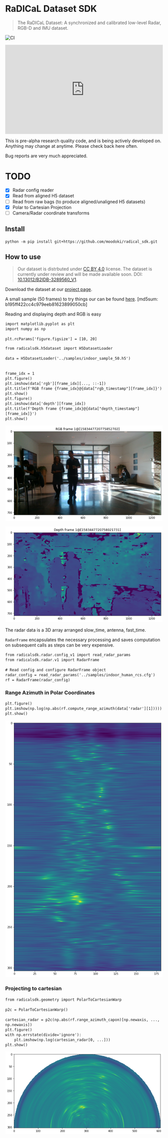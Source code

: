 # RaDICaL Dataset SDK
> The RaDICaL Dataset: A synchronized and calibrated low-level Radar, RGB-D and IMU dataset.


![CI](https://github.com/moodoki/radical_sdk/workflows/CI/badge.svg)

<div>
    <div style="position:relative;padding-top:56.25%">
        <iframe src="https://www.youtube.com/embed/l0AyUw59w7g" frameborder="0" allow="accelerometer; autoplay; clipboard-write; encrypted-media; gyroscope; picture-in-picture" allowfullscreen style="position:absolute;top:0;left:0;width:100%;height:100%;"></iframe>
    </div>
</div>

This is pre-alpha research quality code, and is being actively developed on.
Anything may change at anytime. Please check back here often.

Bug reports are very much appreciated.

# TODO

 - [x] Radar config reader
 - [x] Read from aligned H5 dataset
 - [ ] Read from raw bags (to produce aligned/unaligned H5 datasets)
 - [x] Polar to Cartesian Projection
 - [ ] Camera/Radar coordinate transforms

## Install

`python -m pip install git+https://github.com/moodoki/radical_sdk.git`

## How to use
> Our dataset is distrbuted under [CC BY 4.0](https://creativecommons.org/licenses/by/4.0/) license. The dataset is currently under review and will be made available soon. DOI: [10.13012/B2IDB-3289560_V1](https://doi.org/10.13012/B2IDB-3289560_V1). 


Download the dataset at our [project page](https://publish.illinois.edu/radicaldata/).

A small sample (50 frames) to try things our can be found [here](https://fireball.teckyianlim.me/file/flaming-cake/indoor_sample_50.h5). [md5sum: b195ff422cc4c979eeb81623899050cb]



Reading and displaying depth and RGB is easy

```
import matplotlib.pyplot as plt
import numpy as np

plt.rcParams['figure.figsize'] = [10, 20]
```

```
from radicalsdk.h5dataset import H5DatasetLoader

data = H5DatasetLoader('../samples/indoor_sample_50.h5')


frame_idx = 1
plt.figure()
plt.imshow(data['rgb'][frame_idx][..., ::-1])
plt.title(f'RGB frame {frame_idx}@{data["rgb_timestamp"][frame_idx]}')
plt.show()
plt.figure()
plt.imshow(data['depth'][frame_idx])
plt.title(f'Depth frame {frame_idx}@{data["depth_timestamp"][frame_idx]}')
plt.show()
```


    
![png](docs/images/output_9_0.png)
    



    
![png](docs/images/output_9_1.png)
    


The radar data is a 3D array arranged slow_time, antenna, fast_time.

`RadarFrame` encapsulates the necessary processing and saves computation on subsequent calls
as steps can be very expensive.

```
from radicalsdk.radar.config_v1 import read_radar_params
from radicalsdk.radar.v1 import RadarFrame

# Read config and configure RadarFrame object
radar_config = read_radar_params('../samples/indoor_human_rcs.cfg')
rf = RadarFrame(radar_config)
```

### Range Azimuth in Polar Coordinates

```
plt.figure()
plt.imshow(np.log(np.abs(rf.compute_range_azimuth(data['radar'][1]))))
plt.show()
```


    
![png](docs/images/output_13_0.png)
    


### Projecting to cartesian

```
from radicalsdk.geometry import PolarToCartesianWarp

p2c = PolarToCartesianWarp()

cartesian_radar = p2c(np.abs(rf.range_azimuth_capon)[np.newaxis, ..., np.newaxis])
plt.figure()
with np.errstate(divide='ignore'):
    plt.imshow(np.log(cartesian_radar[0, ...]))
plt.show()
```


    
![png](docs/images/output_15_0.png)
    


